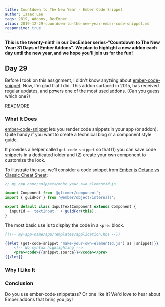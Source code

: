 ```yaml
---
title: Countdown to The New Year - Ember Code Snippet
author: Isaac Lee
tags: 2019, Addons, DecEmber
alias: 2019-12-29-countdown-to-the-new-year-ember-code-snippet.md
responsive: true
---
```


**This is the twenty-ninth in our DecEmber series–"Countdown to The New Year: 31 Days of Ember Addons". We plan to highlight a new addon each day until the new year, and we hope you'll join us for the fun!**

## Day 29

Before I took on this assignment, I didn't know anything about [ember-code-snippet](https://emberobserver.com/addons/ember-code-snippet). Now, I'm glad that I did. This addon surfaced in 2015, has received regular updates, and powers one of the most used addons. (Can you guess which one?)

READMORE

### What It Does

[ember-code-snippet](https://github.com/ef4/ember-code-snippet) lets you render code snippets in your app (or addon). Quite handy if you want to create a technical blog or a component style guide.

It provides a helper called `get-code-snippet` so that (1) you can save code snippets in a dedicated folder and (2) create your own component to customize the look.

To illustrate the use, we'll consider a code snippet from [Ember.js Octane vs Classic Cheat Sheet](https://ember-learn.github.io/ember-octane-vs-classic-cheat-sheet/):

```javascript
// my-app-name/snippets/make-your-own-elementId.js

import Component from '@glimmer/component';
import { guidFor } from '@ember/object/internals';

export default class InputTextComponent extends Component {
  inputId = 'textInput-' + guidFor(this); 
}
```

The most basic use is to display the code in a `<pre>` block.

```handlebars
{{!-- my-app-name/app/templates/application.hbs --}}

{{#let (get-code-snippet "make-your-own-elementId.js") as |snippet|}}
    <!-- No syntax highlighting -->
    <pre><code>{{snippet.source}}</code></pre>
{{/let}}
```

### Why I Like It



### Conclusion



Do you use ember-code-snippetass? Or one like it? We'd love to hear about Ember addons that bring you joy!
